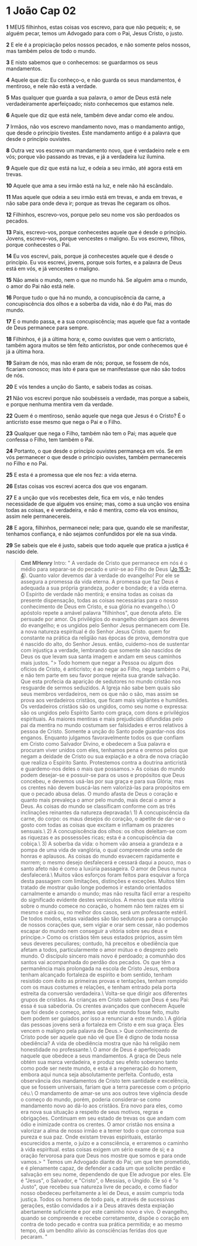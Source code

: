 # 1 João Cap 02

**1** 	MEUS filhinhos, estas coisas vos escrevo, para que não pequeis; e, se alguém pecar, temos um Advogado para com o Pai, Jesus Cristo, o justo.

**2** 	E ele é a propiciação pelos nossos pecados, e não somente pelos nossos, mas também pelos de todo o mundo.

**3** 	E nisto sabemos que o conhecemos: se guardarmos os seus mandamentos.

**4** 	Aquele que diz: Eu conheço-o, e não guarda os seus mandamentos, é mentiroso, e nele não está a verdade.

**5** 	Mas qualquer que guarda a sua palavra, o amor de Deus está nele verdadeiramente aperfeiçoado; nisto conhecemos que estamos nele.

**6** 	Aquele que diz que está nele, também deve andar como ele andou.

**7** 	Irmãos, não vos escrevo mandamento novo, mas o mandamento antigo, que desde o princípio tivestes. Este mandamento antigo é a palavra que desde o princípio ouvistes.

**8** 	Outra vez vos escrevo um mandamento novo, que é verdadeiro nele e em vós; porque vão passando as trevas, e já a verdadeira luz ilumina.

**9** 	Aquele que diz que está na luz, e odeia a seu irmão, até agora está em trevas.

**10** 	Aquele que ama a seu irmão está na luz, e nele não há escândalo.

**11** 	Mas aquele que odeia a seu irmão está em trevas, e anda em trevas, e não sabe para onde deva ir; porque as trevas lhe cegaram os olhos.

**12** 	Filhinhos, escrevo-vos, porque pelo seu nome vos são perdoados os pecados.

**13** 	Pais, escrevo-vos, porque conhecestes aquele que é desde o princípio. Jovens, escrevo-vos, porque vencestes o maligno. Eu vos escrevo, filhos, porque conhecestes o Pai.

**14** 	Eu vos escrevi, pais, porque já conhecestes aquele que é desde o princípio. Eu vos escrevi, jovens, porque sois fortes, e a palavra de Deus está em vós, e já vencestes o maligno.

**15** 	Não ameis o mundo, nem o que no mundo há. Se alguém ama o mundo, o amor do Pai não está nele.

**16** 	Porque tudo o que há no mundo, a concupiscência da carne, a concupiscência dos olhos e a soberba da vida, não é do Pai, mas do mundo.

**17** 	E o mundo passa, e a sua concupiscência; mas aquele que faz a vontade de Deus permanece para sempre.

**18** 	Filhinhos, é já a última hora; e, como ouvistes que vem o anticristo, também agora muitos se têm feito anticristos, por onde conhecemos que é já a última hora.

**19** 	Saíram de nós, mas não eram de nós; porque, se fossem de nós, ficariam conosco; mas isto é para que se manifestasse que não são todos de nós.

**20** 	E vós tendes a unção do Santo, e sabeis todas as coisas.

**21** 	Não vos escrevi porque não soubésseis a verdade, mas porque a sabeis, e porque nenhuma mentira vem da verdade.

**22** 	Quem é o mentiroso, senão aquele que nega que Jesus é o Cristo? É o anticristo esse mesmo que nega o Pai e o Filho.

**23** 	Qualquer que nega o Filho, também não tem o Pai; mas aquele que confessa o Filho, tem também o Pai.

**24** 	Portanto, o que desde o princípio ouvistes permaneça em vós. Se em vós permanecer o que desde o princípio ouvistes, também permanecereis no Filho e no Pai.

**25** 	E esta é a promessa que ele nos fez: a vida eterna.

**26** 	Estas coisas vos escrevi acerca dos que vos enganam.

**27** 	E a unção que vós recebestes dele, fica em vós, e não tendes necessidade de que alguém vos ensine; mas, como a sua unção vos ensina todas as coisas, e é verdadeira, e não é mentira, como ela vos ensinou, assim nele permanecereis.

**28** 	E agora, filhinhos, permanecei nele; para que, quando ele se manifestar, tenhamos confiança, e não sejamos confundidos por ele na sua vinda.

**29** 	Se sabeis que ele é justo, sabeis que todo aquele que pratica a justiça é nascido dele.


> **Cmt MHenry** Intro: " A verdade de Cristo que permanece em nós é o médio para separar-se do pecado e unir-se ao Filho de Deus ([Jo 15.3-4](../43N-Joa/15.md#3)). Quanto valor devemos dar à verdade do evangelho! Por ele se assegura a promessa da vida eterna. A promessa que faz Deus é adequada a sua própria grandeza, poder e bondade; é a vida eterna. O Espírito de verdade não mentirá; e ensina todas as coisas da presente dispensação, todas as coisas necessárias para o nosso conhecimento de Deus em Cristo, e sua glória no evangelho.\ O apóstolo repete a amável palavra "filhinhos", que denota afeto. Ele persuade por amor. Os privilégios do evangelho obrigam aos deveres do evangelho; e os ungidos pelo Senhor Jesus permanecem com Ele. a nova natureza espiritual é do Senhor Jesus Cristo. quem for constante na prática da religião nas épocas de prova, demonstra que é nascido do alto, do Senhor Jesus. então, cuidemo-nos de sustentar com injustiça a verdade, lembrando que somente são nascidos de Deus os que levam sua santa imagem e andam em seus caminhos mais justos. "> Todo homem que negar a Pessoa ou algum dos ofícios de Cristo, é anticristo; é ao negar ao Filho, nega também o Pai, e não tem parte em seu favor porque rejeita sua grande salvação. Que esta profecia da aparição de sedutores no mundo cristão nos resguarde de sermos seduzidos. A Igreja não sabe bem quais são seus membros verdadeiros, nem os que não o são, mas assim se prova aos verdadeiros cristãos, que ficam mais vigilantes e humildes. Os verdadeiros cristãos são os ungidos, como seu nome o expressa: são os ungidos pelo Espírito Santo com graça, com dons e privilégios espirituais. As maiores mentiras e mais prejudiciais difundidas pelo pai da mentira no mundo costumam ser falsidades e erros relativos à pessoa de Cristo. Somente a unção do Santo pode guardar-nos dos enganos. Enquanto julgamos favoravelmente todos os que confiam em Cristo como Salvador Divino, e obedecem a Sua palavra e procuram viver unidos com eles, tenhamos pena e oremos pelos que negam a deidade de Cristo ou sua expiação e a obra de nova criação que realiza o Espírito Santo. Protestemos contra a doutrina anticristã e guardemo-nos deles o mais que possamos.> As coisas do mundo podem desejar-se e possuir-se para os usos e propósitos que Deus concebeu, e devemos usá-las por sua graça e para sua Glória; mas os crentes não devem buscá-las nem valorizá-las para propósitos em que o pecado abusa delas. O mundo afasta de Deus o coração e quanto mais prevaleça o amor pelo mundo, mais decai o amor a Deus. As coisas do mundo se classificam conforme com as três inclinações reinantes da natureza depravada:\ 1) A concupiscência da carne, do corpo: os maus desejos do coração, o apetite de dar-se o gosto com todas as coisas que excitam e inflamam os prazeres sensuais.\ 2) A concupiscência dos olhos: os olhos deleitam-se com as riquezas e as possessões ricas; esta é a concupiscência da cobiça.\ 3) A soberba da vida: o homem vão anseia a grandeza e a pompa de uma vida de vanglória, o qual compreende uma sede de honras e aplausos. As coisas do mundo esvaecem rapidamente e morrem; o mesmo desejo desfalecerá e cessará daqui a pouco, mas o santo afeto não é como a luxúria passageira. O amor de Deus nunca desfalecerá.\ Muitos vãos esforços foram feitos para esquivar a força desta passagem com limitações, distinções e exceções. Muitos têm tratado de mostrar quão longe podemos ir estando orientados carnalmente e amando o mundo; mas não resulta fácil errar a respeito do significado evidente destes versículos. A menos que esta vitória sobre o mundo comece no coração, o homem não tem raízes em si mesmo e cairá ou, no melhor dos casos, será um professante estéril. De todos modos, estas vaidades são tão sedutoras para a corrupção de nossos corações que, sem vigiar e orar sem cessar, não podemos escapar do mundo nem conseguir a vitória sobre seu deus e príncipe.> Como os cristãos têm seus estados próprios, assim têm seus deveres peculiares; contudo, há preceitos e obediência que afetam a todos, particularmente o amor mútuo e o desprezo pelo mundo. O discípulo sincero mais novo é perdoado; a comunhão dos santos vai acompanhada do perdão dos pecados. Os que têm a permanência mais prolongada na escola de Cristo Jesus, embora tenham alcançado fortaleza de espírito e bom sentido, tenham resistido com êxito as primeiras provas e tentações, tenham rompido com os maus costumes e relações, e tenham entrado pela porta estreita da conversão verdadeira.\ Volta-se que dirigir aos diferentes grupos de cristãos. As crianças em Cristo sabem que Deus é seu Pai: essa é sua sabedoria. Os crentes avançados que conhecem Àquele que foi desde o começo, antes que este mundo fosse feito, muito bem podem ser guiados por isso a renunciar a este mundo.\ A glória das pessoas jovens será a fortaleza em Cristo e em sua graça. Eles vencem o maligno pela palavra de Deus.> Que conhecimento de Cristo pode ser aquele que não vê que Ele é digno de toda nossa obediência? A vida de obediência mostra que não há religião nem honestidade no professante.\ O amor de Deus é aperfeiçoado naquele que obedece a seus mandamentos. A graça de Deus nele obtém sua marca verdadeira, e produz seu efeito soberano tanto como pode ser neste mundo, e esta é a regeneração do homem, embora aqui nunca seja absolutamente perfeita. Contudo, esta observância dos mandamentos de Cristo tem santidade e excelência, que se fossem universais, fariam que a terra parecesse com o próprio céu.\ O mandamento de amar-se uns aos outros teve vigência desde o começo do mundo, porém, poderia considerar-se como mandamento novo ao dá-lo aos cristãos. Era novo para eles, como era nova sua situação a respeito de seus motivos, regras e obrigações. Continuam em seu estado de trevas os que andam com ódio e inimizade contra os crentes. O amor cristão nos ensina a valorizar a alma de nosso irmão e a temer todo o que corrompa sua pureza e sua paz. Onde existam trevas espirituais, estarão escurecidos a mente, o juízo e a consciência, e erraremos o caminho à vida espiritual. estas coisas exigem um sério exame de si; e a oração fervorosa para que Deus nos mostre que somos e para onde vamos.> " Temos um Advogado diante do Pai; um que tem prometido, e é plenamente capaz, de defender a cada um que solicite perdão e salvação em seu nome, dependendo de que Ele advogue por eles. Ele é "Jesus", o Salvador, e "Cristo", o Messias, o Ungido. Ele só é "o Justo", que recebeu sua natureza livre de pecado, e como fiador nosso obedeceu perfeitamente a lei de Deus, e assim cumpriu toda justiça. Todos os homens de todo país, e através de sucessivas gerações, estão convidados a ir a Deus através desta expiação abertamente suficiente e por este caminho novo e vivo. O evangelho, quando se compreende e recebe corretamente, dispõe o coração em contra de todo pecado e contra sua prática permitida; e ao mesmo tempo, dá um bendito alívio às consciências feridas dos que pecaram. "